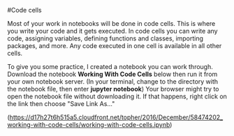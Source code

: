 #Code cells

Most of your work in notebooks will be done in code cells. This is where you write your code and it gets executed. In code cells you can write any code, assigning variables, defining functions and classes, importing packages, and more. Any code executed in one cell is available in all other cells.

To give you some practice, I created a notebook you can work through. Download the notebook **Working With Code Cells** below then run it from your own notebook server. (In your terminal, change to the directory with the notebook file, then enter **jupyter notebook**) Your browser might try to open the notebook file without downloading it. If that happens, right click on the link then choose "Save Link As..."

(https://d17h27t6h515a5.cloudfront.net/topher/2016/December/58474202_working-with-code-cells/working-with-code-cells.ipynb)

